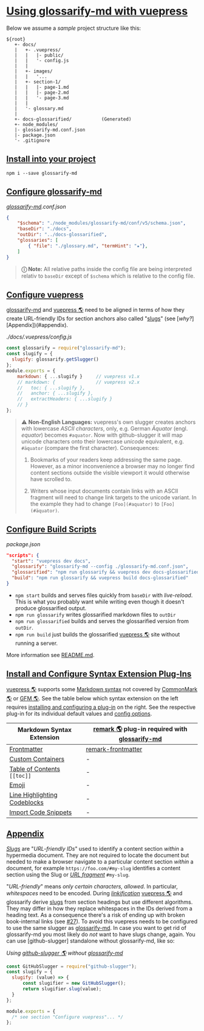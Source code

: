 # [Using glossarify-md with vuepress](#using-glossarify-md-with-vuepress)

[vp-frontmatter]: https://vuepress.vuejs.org/guide/markdown.html#frontmatter

[vp-cc]: https://vuepress.vuejs.org/guide/markdown.html#custom-containers

[vp-emoji]: https://vuepress.vuejs.org/guide/markdown.html#emoji

[vp-toc]: https://vuepress.vuejs.org/guide/markdown.html#table-of-contents

[vp-lh]: https://vuepress.vuejs.org/guide/markdown.html#line-highlighting-in-code-blocks

[vp-code]: https://vuepress.vuejs.org/guide/markdown.html#import-code-snippets

Below we assume a *sample* project structure like this:

    ${root}
       +- docs/
       |   +- .vuepress/
       |   |   |- public/
       |   |   '- config.js
       |   |
       |   +- images/
       |   |   '...
       |   +- section-1/
       |   |   |- page-1.md
       |   |   |- page-2.md
       |   |   '- page-3.md
       |   |
       |   '- glossary.md
       |
       +- docs-glossarified/           (Generated)
       +- node_modules/
       |- glossarify-md.conf.json
       |- package.json
       '- .gitignore

## [Install into your project](#install-into-your-project)

    npm i --save glossarify-md

## [Configure glossarify-md](#configure-glossarify-md)

*[glossarify-md][1].conf.json*

```json
{
    "$schema": "./node_modules/glossarify-md/conf/v5/schema.json",
    "baseDir": "./docs",
    "outDir": "../docs-glossarified",
    "glossaries": [
        { "file": "./glossary.md", "termHint": "★"},
    ]
}
```

> **ⓘ Note:** All relative paths inside the config file are being interpreted relativ to `baseDir` except of `$schema` which is relative to the config file.

## [Configure vuepress](#configure-vuepress)

[glossarify-md][1] and [vuepress 🌎][2] need to be aligned in terms of how they create URL-friendly IDs for section anchors also called "[slugs][3]" (see \[*why?*]\[Appendix])(#appendix).

<em>./docs/.vuepress/config.js</em>

```js
const glossarify = require("glossarify-md");
const slugify = {
  slugify: glossarify.getSlugger()
};
module.exports = {
    markdown: { ...slugify }     // vuepress v1.x
    // markdown: {               // vuepress v2.x
    //   toc: { ...slugify },
    //   anchor: { ...slugify },
    //   extractHeaders: { ...slugify }
    // }
};
```

> ⚠ **Non-English Languages:** vuepress's own slugger creates anchors with lowercase *ASCII characters*, only, e.g. German *Äquator* (engl. *equator*) becomes `#aquator`. Now with github-slugger it will map unicode characters onto their lowercase *unicode* equivalent, e.g. `#äquator` (compare the first character). Consequences:
>
> 1.  Bookmarks of your readers keep addressing the same page. However, as a minor inconvenience a browser may no longer find content sections outside the visible viewport it would otherwise have scrolled to.
>
> 2.  Writers whose input documents contain links with an ASCII fragment will need to change link targets to the unicode variant. In the example they had to change `[Foo](#aquator)` to `[Foo](#äquator)`.

## [Configure Build Scripts](#configure-build-scripts)

*package.json*

```json
"scripts": {
  "start": "vuepress dev docs",
  "glossarify": "glossarify-md --config ./glossarify-md.conf.json",
  "glossarified": "npm run glossarify && vuepress dev docs-glossarified",
  "build": "npm run glossarify && vuepress build docs-glossarified"
}
```

*   `npm start` builds and serves files quickly from `baseDir` with *live-reload*. This is what you probably want while writing even though it doesn't produce glossarified output.
*   `npm run glossarify` writes glossarified markdown files to `outDir`
*   `npm run glossarified` builds and serves the glossarified version from `outDir`.
*   `npm run build` just builds the glossarified [vuepress 🌎][2] site without running a server.

More information see [README.md][4].

## [Install and Configure Syntax Extension Plug-Ins](#install-and-configure-syntax-extension-plug-ins)

[vuepress 🌎][2] supports some [Markdown syntax][5] not covered by [CommonMark 🌎][6] or [GFM 🌎][7]. See the table below which syntax extension on the left requires [installing and configuring a plug-in][8] on the right. See the respective plug-in for its individual default values and [config options][9].

| Markdown Syntax Extension             | [remark 🌎][10] plug-in required with [glossarify-md][1] |
| ------------------------------------- | -------------------------------------------------------- |
| [Frontmatter][vp-frontmatter]         | [remark-frontmatter][11]                                 |
| [Custom Containers][vp-cc]            | -                                                        |
| [Table of Contents][vp-toc] `[[toc]]` | -                                                        |
| [Emoji][vp-emoji]                     | -                                                        |
| [Line Highlighting Codeblocks][vp-lh] | -                                                        |
| [Import Code Snippets][vp-code]       | -                                                        |

## [Appendix](#appendix)

*[Slugs][3]* are "*URL-friendly IDs*" used to identify a content section *within* a hypermedia document. They are not required to locate the document but needed to make a browser navigate to a particular content section *within* a document, for example `https://foo.com/#my-slug` identifies a content section using the Slug or *[URL fragment][12]* `#my-slug`.

"*URL-friendly*" means *only certain characters, allowed*. In particular, *whitespaces* need to be encoded. During *[linkification][13]* [vuepress 🌎][2] and glossarify derive [slugs][3] from section headings but use different algorithms. They may differ in how they replace whitespaces in the IDs derived from a heading text. As a consequence there's a risk of ending up with broken book-internal links (see [#27][14]). To avoid this vuepress needs to be configured to use the same slugger as [glossarify-md][1]. In case you want to get rid of glossarify-md you most likely do *not* want to have slugs change, again. You can use \[github-slugger] standalone without glossarify-md, like so:

*Using [github-slugger 🌎][15] without [glossarify-md][1]*

```js
const GitHubSlugger = require("github-slugger");
const slugify = {
  slugify: (value) => {
      const slugifier = new GitHubSlugger();
      return slugifier.slug(value);
  }
};

module.exports = {
  /* see section "Configure vuepress"... */
};
```

[1]: https://github.com/about-code/glossarify-md

[2]: https://vuepress.vuejs.org "A static website generator translating markdown files into a website powered by [vuejs]."

[3]: ./glossary.md#slug "A slug is a URL-friendly identifier that can be used within URL fragments to address headings / sections on a page."

[4]: ../README.md

[5]: https://vuepress.vuejs.org/guide/markdown.html

[6]: https://commonmark.org "Effort on providing a minimal set of standardized Markdown syntax."

[7]: https://github.github.com/gfm/ "GitHub Flavoured Markdown"

[8]: https://github.com/about-code/glossarify-md/tree/master/doc/plugins.md

[9]: https://github.com/about-code/glossarify-md/tree/master/conf/README.md

[10]: https://github.com/remarkjs/remark "remark is a parser and compiler project under the unified umbrella for Markdown text files in particular."

[11]: http://unifiedjs.com/explore/package/remark-frontmatter/

[12]: ./glossary.md#url-fragment "The fragment is the part follwing the # in a URL."

[13]: ./glossary.md#linkification "Process of searching for a term in document A matching a heading phrase in
document B and replacing the term in document A with a Markdown link pointing
onto the term definition in document B."

[14]: https://github.com/about-code/glossarify-md/issues/27

[15]: https://npmjs.com/package/github-slugger "A library providing support for slugs."

